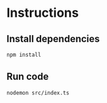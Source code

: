 # Instructions

## Install dependencies
```sh
npm install
```
## Run code
```sh
nodemon src/index.ts
```